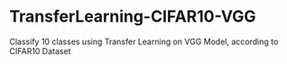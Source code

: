 # TransferLearning-CIFAR10-VGG
Classify 10 classes using Transfer Learning on VGG Model, according to CIFAR10 Dataset
